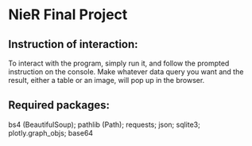 # NieR Final Project
## Instruction of interaction:
To interact with the program, simply run it, and follow the prompted instruction on the console. 
Make whatever data query you want and the result, either a table or an image, will pop up in the browser.
## Required packages:
bs4 (BeautifulSoup); pathlib (Path); requests; json; sqlite3; plotly.graph_objs; base64
